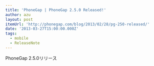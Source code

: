 ```yaml
---
title: 'PhoneGap | PhoneGap 2.5.0 Released!'
author: azu
layout: post
itemUrl: 'http://phonegap.com/blog/2013/02/28/pg-250-released/'
date: '2013-03-27T15:00:00.000Z'
tags:
  - mobile
  - ReleaseNote
---
```

PhoneGap 2.5.0リリース
